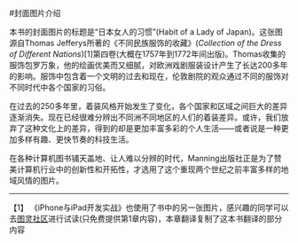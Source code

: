 #封面图片介绍

本书的封面图片的标题是“日本女人的习惯”(Habit of a Lady of Japan)。这张图源自Thomas Jefferys所著的《不同民族服饰的收藏》(*Collection of the Dress of Different Nations*)[1]第四卷(大概在1757年到1772年间出版)。Thomas收集的服饰包罗万象，他的绘画优美而又细腻，对欧洲戏剧服装设计产生了长达200多年的影响。服饰中包含着一个文明的过去和现在，伦敦剧院的观众通过不同的服饰对不同时代中各个国家的习俗。

在过去的250多年里，着装风格开始发生了变化，各个国家和区域之间巨大的差异逐渐消失。现在已经很难分辨出不同洲不同地区的人们的着装差异。或许，我们放弃了这种文化上的差异，得到的却是更加丰富多彩的个人生活——或者说是一种更加多样有趣、更快节奏的科技生活。

在各种计算机图书铺天盖地、让人难以分辨的时代，Manning出版社正是为了赞美计算机行业中的创新性和开拓性，才选用了这个重现两个世纪之前丰富多样的地域风情的图片。

----------

【1】 《iPhone与iPad开发实战》也使用了书中的另一张图片，感兴趣的同学可以去[图灵社区](http://www.ituring.com.cn/article/39923)进行试读(只免费提供第1章内容)，本章翻译复制了这本书翻译的部分内容